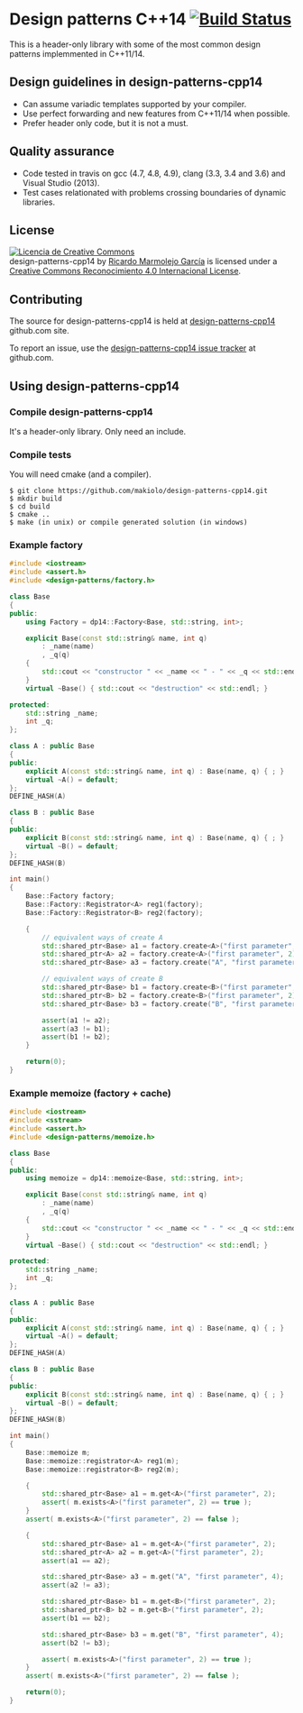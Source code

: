 # Design patterns C++14 [![Build Status](https://travis-ci.org/makiolo/design-patterns-cpp14.svg?branch=master)](https://travis-ci.org/makiolo/design-patterns-cpp14)

This is a header-only library with some of the most common design patterns implemmented in C++11/14.

## Design guidelines in design-patterns-cpp14

* Can assume variadic templates supported by your compiler.
* Use perfect forwarding and new features from C++11/14 when possible.
* Prefer header only code, but it is not a must.

## Quality assurance

* Code tested in travis on gcc (4.7, 4.8, 4.9), clang (3.3, 3.4 and 3.6) and Visual Studio (2013).
* Test cases relationated with problems crossing boundaries of dynamic libraries.

## License

<a rel="license" href="http://creativecommons.org/licenses/by/4.0/"><img alt="Licencia de Creative Commons" style="border-width:0" src="https://i.creativecommons.org/l/by/4.0/88x31.png" /></a><br /><span xmlns:dct="http://purl.org/dc/terms/" href="http://purl.org/dc/dcmitype/Text" property="dct:title" rel="dct:type">design-patterns-cpp14</span> by <a xmlns:cc="http://creativecommons.org/ns#" href="https://github.com/makiolo/design-patterns-cpp14" property="cc:attributionName" rel="cc:attributionURL">Ricardo Marmolejo García</a> is licensed under a <a rel="license" href="http://creativecommons.org/licenses/by/4.0/">Creative Commons Reconocimiento 4.0 Internacional License</a>.

## Contributing

The source for design-patterns-cpp14 is held at [design-patterns-cpp14](https://github.com/makiolo/design-patterns-cpp14) github.com site.

To report an issue, use the [design-patterns-cpp14 issue tracker](https://github.com/makiolo/design-patterns-cpp14/issues) at github.com.

## Using design-patterns-cpp14

### Compile design-patterns-cpp14
It's a header-only library. Only need an include.

### Compile tests
You will need cmake (and a compiler).

```
$ git clone https://github.com/makiolo/design-patterns-cpp14.git
$ mkdir build
$ cd build
$ cmake ..
$ make (in unix) or compile generated solution (in windows)
```

### Example factory
```CPP
#include <iostream>
#include <assert.h>
#include <design-patterns/factory.h>

class Base
{
public:
	using Factory = dp14::Factory<Base, std::string, int>;

	explicit Base(const std::string& name, int q)
		: _name(name)
		, _q(q)
	{
		std::cout << "constructor " << _name << " - " << _q << std::endl;
	}
	virtual ~Base() { std::cout << "destruction" << std::endl; }

protected:
	std::string _name;
	int _q;
};

class A : public Base
{
public:
	explicit A(const std::string& name, int q) : Base(name, q) { ; }
	virtual ~A() = default;
};
DEFINE_HASH(A)

class B : public Base
{
public:
	explicit B(const std::string& name, int q) : Base(name, q) { ; }
	virtual ~B() = default;
};
DEFINE_HASH(B)

int main()
{
	Base::Factory factory;
	Base::Factory::Registrator<A> reg1(factory);
	Base::Factory::Registrator<B> reg2(factory);

	{
		// equivalent ways of create A
		std::shared_ptr<Base> a1 = factory.create<A>("first parameter", 2);
		std::shared_ptr<A> a2 = factory.create<A>("first parameter", 2);
		std::shared_ptr<Base> a3 = factory.create("A", "first parameter", 2);

		// equivalent ways of create B
		std::shared_ptr<Base> b1 = factory.create<B>("first parameter", 2);
		std::shared_ptr<B> b2 = factory.create<B>("first parameter", 2);
		std::shared_ptr<Base> b3 = factory.create("B", "first parameter", 2);

		assert(a1 != a2);
		assert(a3 != b1);
		assert(b1 != b2);
	}

	return(0);
}
```

### Example memoize (factory + cache)
```CPP
#include <iostream>
#include <sstream>
#include <assert.h>
#include <design-patterns/memoize.h>

class Base
{
public:
	using memoize = dp14::memoize<Base, std::string, int>;

	explicit Base(const std::string& name, int q)
		: _name(name)
		, _q(q)
	{
		std::cout << "constructor " << _name << " - " << _q << std::endl;
	}
	virtual ~Base() { std::cout << "destruction" << std::endl; }

protected:
	std::string _name;
	int _q;
};

class A : public Base
{
public:
	explicit A(const std::string& name, int q) : Base(name, q) { ; }
	virtual ~A() = default;
};
DEFINE_HASH(A)

class B : public Base
{
public:
	explicit B(const std::string& name, int q) : Base(name, q) { ; }
	virtual ~B() = default;
};
DEFINE_HASH(B)

int main()
{
	Base::memoize m;
	Base::memoize::registrator<A> reg1(m);
	Base::memoize::registrator<B> reg2(m);

	{
		std::shared_ptr<Base> a1 = m.get<A>("first parameter", 2);
		assert( m.exists<A>("first parameter", 2) == true );
	}
	assert( m.exists<A>("first parameter", 2) == false );

	{
		std::shared_ptr<Base> a1 = m.get<A>("first parameter", 2);
		std::shared_ptr<A> a2 = m.get<A>("first parameter", 2);
		assert(a1 == a2);

		std::shared_ptr<Base> a3 = m.get("A", "first parameter", 4);
		assert(a2 != a3);

		std::shared_ptr<Base> b1 = m.get<B>("first parameter", 2);
		std::shared_ptr<B> b2 = m.get<B>("first parameter", 2);
		assert(b1 == b2);

		std::shared_ptr<Base> b3 = m.get("B", "first parameter", 4);
		assert(b2 != b3);

		assert( m.exists<A>("first parameter", 2) == true );
	}
	assert( m.exists<A>("first parameter", 2) == false );

	return(0);
}
```
